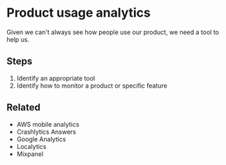 # Product usage analytics

Given we can't always see how people use our product, we need a tool to help us.

## Steps

1. Identify an appropriate tool
1. Identify how to monitor a product or specific feature

## Related

* AWS mobile analytics
* Crashlytics Answers
* Google Analytics
* Localytics
* Mixpanel
